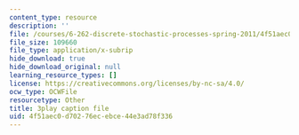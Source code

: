 ```yaml
---
content_type: resource
description: ''
file: /courses/6-262-discrete-stochastic-processes-spring-2011/4f51aec0d70276ecebce44e3ad78f336_goT94BheP3E.srt
file_size: 109660
file_type: application/x-subrip
hide_download: true
hide_download_original: null
learning_resource_types: []
license: https://creativecommons.org/licenses/by-nc-sa/4.0/
ocw_type: OCWFile
resourcetype: Other
title: 3play caption file
uid: 4f51aec0-d702-76ec-ebce-44e3ad78f336
---
```

